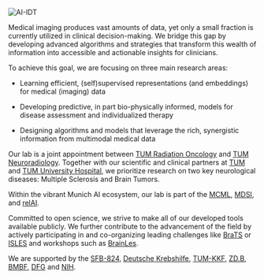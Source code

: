 ![AI-IDT](/assets/ai-idt.png)

Medical imaging produces vast amounts of data, yet only a small fraction is currently utilized in clinical decision-making. We bridge this gap by developing advanced algorithms and strategies that transform this wealth of information into accessible and actionable insights for clinicians.

To achieve this goal, we are focusing on three main research areas: 

- Learning efficient, (self)supervised representations (and embeddings) for medical (imaging) data

- Developing predictive, in part bio-physically informed, models for disease assessment and individualized therapy

- Designing algorithms and models that leverage the rich, synergistic information from multimodal medical data

Our lab is a joint appointment between [TUM Radiation Oncology](https://radioonkologie.mri.tum.de/) and [TUM Neuroradiology](https://www.neurokopfzentrum.med.tum.de/neuroradiologie/). Together with our scientific and clinical partners at [TUM](https://www.tum.de) and [TUM University Hospital](https://mri.tum.de), we prioritize research on two key neurological diseases: Multiple Sclerosis and Brain Tumors.

Within the vibrant Munich AI ecosystem, our lab is part of the [MCML](https://mcml.ai/), [MDSI](https://www.mdsi.tum.de/), and [relAI](https://zuseschoolrelai.de/).

Committed to open science, we strive to make all of our developed tools available publicly. We further contribute to the advancement of the field by actively participating in and co-organizing leading challenges like [BraTS](https://zenodo.org/records/13981216) or [ISLES](https://isles-24.grand-challenge.org/) and workshops such as [BrainLes](https://www.brainlesion-workshop.org/).

We are supported by the [SFB-824](https://sfb824.med.tum.de/en), [Deutsche Krebshilfe](https://www.krebshilfe.de/), [TUM-KKF](https://mh.tum.de/de/Talentf%C3%B6rderung/Clinician_Scientist_Programm), [ZD.B](https://www.bayern-innovativ.de), [BMBF](https://www.bmbf.de/bmbf/de/forschung/innovativer-mittelstand/kmu-innovativ/kmu-innovativ_node.html), [DFG](https://www.uniklinik-freiburg.de/radiomics.html) and [NIH](https://grants.nih.gov/).
